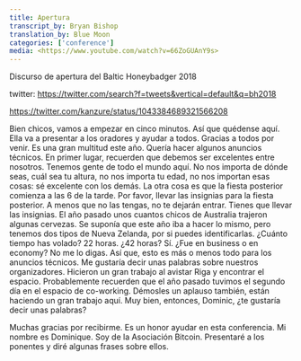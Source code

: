 ```yaml
---
title: Apertura
transcript_by: Bryan Bishop
translation_by: Blue Moon
categories: ['conference']
media: <https://www.youtube.com/watch?v=66ZoGUAnY9s>
---
```


Discurso de apertura del Baltic Honeybadger 2018

twitter: <https://twitter.com/search?f=tweets&vertical=default&q=bh2018>

<https://twitter.com/kanzure/status/1043384689321566208>

Bien chicos, vamos a empezar en cinco minutos. Así que quédense aquí. Ella va a presentar a los oradores y ayudar a todos. Gracias a todos por venir. Es una gran multitud este año. Quería hacer algunos anuncios técnicos. En primer lugar, recuerden que debemos ser excelentes entre nosotros. Tenemos gente de todo el mundo aquí. No nos importa de dónde seas, cuál sea tu altura, no nos importa tu edad, no nos importan esas cosas: sé excelente con los demás. La otra cosa es que la fiesta posterior comienza a las 6 de la tarde. Por favor, llevar las insignias para la fiesta posterior. A menos que no las tengas, no te dejarán entrar. Tienes que llevar las insignias. El año pasado unos cuantos chicos de Australia trajeron algunas cervezas. Se suponía que este año iba a hacer lo mismo, pero tenemos dos tipos de Nueva Zelanda, por si puedes identificarlas. ¿Cuánto tiempo has volado? 22 horas. ¿42 horas? Sí. ¿Fue en business o en economy? No me lo digas. Así que, esto es más o menos todo para los anuncios técnicos. Me gustaría decir unas palabras sobre nuestros organizadores. Hicieron un gran trabajo al avistar Riga y encontrar el espacio. Probablemente recuerden que el año pasado tuvimos el segundo día en el espacio de co-working. Démosles un aplauso también, están haciendo un gran trabajo aquí. Muy bien, entonces, Dominic, ¿te gustaría decir unas palabras?

Muchas gracias por recibirme. Es un honor ayudar en esta conferencia. Mi nombre es Dominique. Soy de la Asociación Bitcoin. Presentaré a los ponentes y diré algunas frases sobre ellos.



